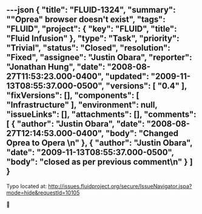 ---json
{
  "title": "FLUID-1324",
  "summary": "\"Oprea\" browser doesn't exist",
  "tags": "FLUID",
  "project": {
    "key": "FLUID",
    "title": "Fluid Infusion"
  },
  "type": "Task",
  "priority": "Trivial",
  "status": "Closed",
  "resolution": "Fixed",
  "assignee": "Justin Obara",
  "reporter": "Jonathan Hung",
  "date": "2008-08-27T11:53:23.000-0400",
  "updated": "2009-11-13T08:55:37.000-0500",
  "versions": [
    "0.4"
  ],
  "fixVersions": [],
  "components": [
    "Infrastructure"
  ],
  "environment": null,
  "issueLinks": [],
  "attachments": [],
  "comments": [
    {
      "author": "Justin Obara",
      "date": "2008-08-27T12:14:53.000-0400",
      "body": "Changed Oprea to Opera&#x20;\n"
    },
    {
      "author": "Justin Obara",
      "date": "2009-11-13T08:55:37.000-0500",
      "body": "closed as per previous comment\n"
    }
  ]
}
---
Typo located at: <http://issues.fluidproject.org/secure/IssueNavigator.jspa?mode=hide&requestId=10105>

🙂

        